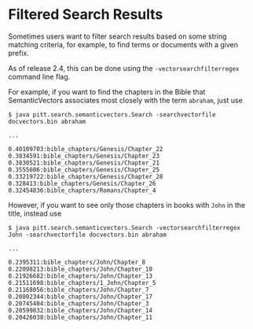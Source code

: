 # Filtered Search Results #

Sometimes users want to filter search results based on some string matching criteria, for example, to find terms or documents with a given prefix.

As of release 2.4, this can be done using the `-vectorsearchfilterregex` command line flag.

For example, if you want to find the chapters in the Bible that SemanticVectors associates most closely with the term `abraham`, just use

```
$ java pitt.search.semanticvectors.Search -searchvectorfile docvectors.bin abraham

... 

0.40109703:bible_chapters/Genesis/Chapter_22
0.3834591:bible_chapters/Genesis/Chapter_23
0.3830521:bible_chapters/Genesis/Chapter_21
0.3555606:bible_chapters/Genesis/Chapter_25
0.33219722:bible_chapters/Genesis/Chapter_28
0.328413:bible_chapters/Genesis/Chapter_26
0.32454836:bible_chapters/Romans/Chapter_4
```

However, if you want to see only those chapters in books with `John` in the title, instead use

```
$ java pitt.search.semanticvectors.Search -vectorsearchfilterregex John -searchvectorfile docvectors.bin abraham

... 

0.2395311:bible_chapters/John/Chapter_8
0.22098213:bible_chapters/John/Chapter_10
0.21926682:bible_chapters/John/Chapter_13
0.21511698:bible_chapters/1_John/Chapter_5
0.21168056:bible_chapters/John/Chapter_7
0.20802344:bible_chapters/John/Chapter_17
0.20745404:bible_chapters/John/Chapter_3
0.20599832:bible_chapters/John/Chapter_14
0.20426038:bible_chapters/John/Chapter_11
```